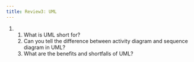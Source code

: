 ```yaml
---
title: Review3: UML
---
```


1.  1.  What is UML short for?
    2.  Can you tell the difference between activity diagram and
        sequence diagram in UML?
    3.  What are the benefits and shortfalls of UML? 
